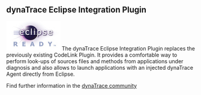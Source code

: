 ## dynaTrace Eclipse Integration Plugin

![images_community/download/attachments/7602211/icon.png](images_community/download/attachments/7602211/icon.png)
The dynaTrace Eclipse Integration Plugin replaces the previously existing CodeLink Plugin. It provides a comfortable way to perform look-ups of sources files and methods from applications under diagnosis and also allows to launch applications with an injected dynaTrace Agent directly from Eclipse.

Find further information in the [dynaTrace community](https://community.compuwareapm.com/community/display/DL/Dynatrace+Eclipse+Integration+Plugin) 



